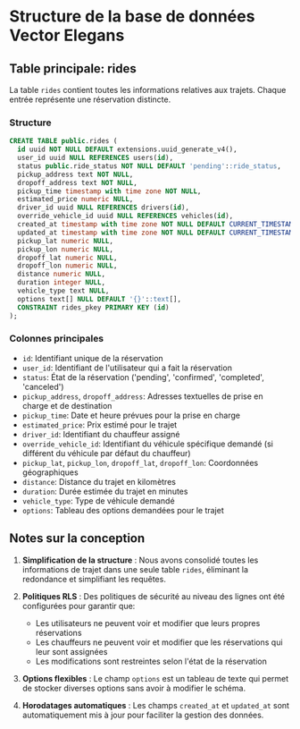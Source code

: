 # Structure de la base de données Vector Elegans

## Table principale: rides

La table `rides` contient toutes les informations relatives aux trajets. Chaque entrée représente une réservation distincte.

### Structure

```sql
CREATE TABLE public.rides (
  id uuid NOT NULL DEFAULT extensions.uuid_generate_v4(),
  user_id uuid NULL REFERENCES users(id),
  status public.ride_status NOT NULL DEFAULT 'pending'::ride_status,
  pickup_address text NOT NULL,
  dropoff_address text NOT NULL,
  pickup_time timestamp with time zone NOT NULL,
  estimated_price numeric NULL,
  driver_id uuid NULL REFERENCES drivers(id),
  override_vehicle_id uuid NULL REFERENCES vehicles(id),
  created_at timestamp with time zone NOT NULL DEFAULT CURRENT_TIMESTAMP,
  updated_at timestamp with time zone NOT NULL DEFAULT CURRENT_TIMESTAMP,
  pickup_lat numeric NULL,
  pickup_lon numeric NULL,
  dropoff_lat numeric NULL,
  dropoff_lon numeric NULL,
  distance numeric NULL,
  duration integer NULL,
  vehicle_type text NULL,
  options text[] NULL DEFAULT '{}'::text[],
  CONSTRAINT rides_pkey PRIMARY KEY (id)
);
```

### Colonnes principales

- `id`: Identifiant unique de la réservation
- `user_id`: Identifiant de l'utilisateur qui a fait la réservation
- `status`: État de la réservation ('pending', 'confirmed', 'completed', 'canceled')
- `pickup_address`, `dropoff_address`: Adresses textuelles de prise en charge et de destination
- `pickup_time`: Date et heure prévues pour la prise en charge
- `estimated_price`: Prix estimé pour le trajet
- `driver_id`: Identifiant du chauffeur assigné
- `override_vehicle_id`: Identifiant du véhicule spécifique demandé (si différent du véhicule par défaut du chauffeur)
- `pickup_lat`, `pickup_lon`, `dropoff_lat`, `dropoff_lon`: Coordonnées géographiques
- `distance`: Distance du trajet en kilomètres
- `duration`: Durée estimée du trajet en minutes
- `vehicle_type`: Type de véhicule demandé
- `options`: Tableau des options demandées pour le trajet

## Notes sur la conception

1. **Simplification de la structure** : Nous avons consolidé toutes les informations de trajet dans une seule table `rides`, éliminant la redondance et simplifiant les requêtes.

2. **Politiques RLS** : Des politiques de sécurité au niveau des lignes ont été configurées pour garantir que:
   - Les utilisateurs ne peuvent voir et modifier que leurs propres réservations
   - Les chauffeurs ne peuvent voir et modifier que les réservations qui leur sont assignées
   - Les modifications sont restreintes selon l'état de la réservation

3. **Options flexibles** : Le champ `options` est un tableau de texte qui permet de stocker diverses options sans avoir à modifier le schéma.

4. **Horodatages automatiques** : Les champs `created_at` et `updated_at` sont automatiquement mis à jour pour faciliter la gestion des données.
